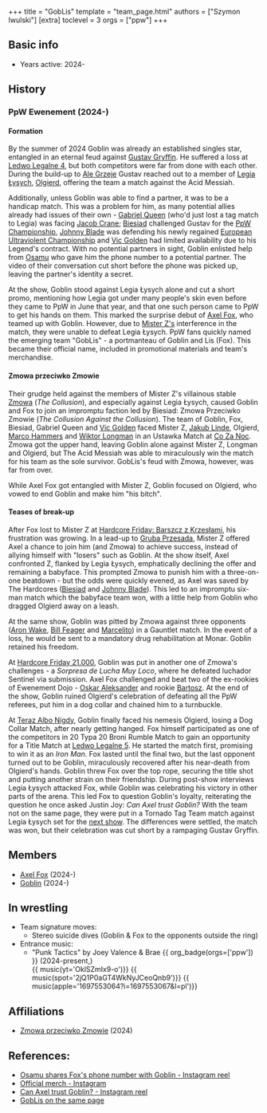 +++
title = "GobLis"
template = "team_page.html"
authors = ["Szymon Iwulski"]
[extra]
toclevel = 3
orgs = ["ppw"]
+++

## Basic info

* Years active: 2024-

## History

### PpW Ewenement (2024-)

#### Formation

By the summer of 2024 Goblin was already an established singles star, entangled in an eternal feud against [Gustav Gryffin](@/w/gustav-gryffin.md). He suffered a loss at [Ledwo Legalne 4](@/e/ppw/2024-06-08-ppw-ledwo-legalne-4.md), but both competitors were far from done with each other.
During the build-up to [Ale Grzeje](@/e/ppw/2024-07-13-ppw-ale-grzeje.md) Gustav reached out to a member of [Legia Łysych](@/tt/legia-lysych.md), [Olgierd](@/w/olgierd.md), offering the team a match against the Acid Messiah.

Additionally, unless Goblin was able to find a partner, it was to be a handicap match. This was a problem for him, as many potential allies already had issues of their own - [Gabriel Queen](@/w/gabriel-queen.md) (who'd just lost a tag match to Legia) was facing [Jacob Crane](@/w/jacob-crane.md); [Biesiad](@/w/biesiad.md) challenged Gustav for the [PpW Championship](@/c/ppw-championship.md), [Johnny Blade](@/w/johnny-blade.md) was defending his newly regained [European Ultraviolent Championship](@/c/ppw-european-ultraviolent-championship.md) and [Vic Golden](@/w/vic-golden.md) had limited availability due to his Legend's contract. With no potential partners in sight, Goblin enlisted help from [Osamu](@/w/osamu.md) who gave him the phone number to a potential partner. The video of their conversation cut short before the phone was picked up, leaving the partner's identity a secret.

At the show, Goblin stood against Legia Łysych alone and cut a short promo, mentioning how Legia got under many people's skin even before they came to PpW in June that year, and that one such person came to PpW to get his hands on them. This marked the surprise debut of [Axel Fox](@/w/axel-fox.md), who teamed up with Goblin. However, due to [Mister Z's](@/w/mister-z.md) interference in the match, they were unable to defeat Legia Łysych.
PpW fans quickly named the emerging team "GobLis" - a portmanteau of Goblin and Lis (Fox). This became their official name, included in promotional materials and team's merchandise.

#### Zmowa przeciwko Zmowie

Their grudge held against the members of Mister Z's villainous stable [Zmowa](@/tt/zmowa.md) (_The Collusion_), and especially against Legia Łysych, caused Goblin and Fox to join an impromptu faction led by Biesiad: Zmowa Przeciwko Zmowie (_The Collusion Against the Collusion_). The team of Goblin, Fox, Biesiad, Gabriel Queen and [Vic Golden](@/w/vic-golden.md) faced Mister Z, [Jakub Linde](@/w/jakub-linde.md), Olgierd, [Marco Hammers](@/w/marco-hammers.md) and [Wiktor Longman](@/w/wiktor-longman.md) in an Ustawka Match at [Co Za Noc](@/e/ppw/2024-10-26-ppw-co-za-noc.md). Zmowa got the upper hand, leaving Goblin alone against Mister Z, Longman and Olgierd, but The Acid Messiah was able to miraculously win the match for his team as the sole survivor.
GobLis's feud with Zmowa, however, was far from over.

While Axel Fox got entangled with Mister Z, Goblin focused on Olgierd, who vowed to end Goblin and make him "his bitch".

#### Teases of break-up

After Fox lost to Mister Z at [Hardcore Friday: Barszcz z Krzesłami](e/ppw/2024-12-06-ppw-hardcore-friday-barszcz-z-krzeslami.md), his frustration was growing. In a lead-up to [Gruba Przesada](@/e/ppw/2025-01-25-ppw-gruba-przesada.md), Mister Z offered Axel a chance to join him (and Zmowa) to achieve success, instead of allying himself with "losers" such as Goblin. At the show itself, Axel confronted Z, flanked by Legia Łysych, emphatically declining the offer and remaining a babyface. This prompted Zmowa to punish him with a three-on-one beatdown - but the odds were quickly evened, as Axel was saved by The Hardcores ([Biesiad](@/w/biesiad.md) and [Johnny Blade](@/w/johnny-blade.md)). This led to an impromptu six-man match which the babyface team won, with a little help from Goblin who dragged Olgierd away on a leash.

At the same show, Goblin was pitted by Zmowa against three opponents ([Aron Wake](@/w/aron-wake.md), [Bill Feager](@/w/feager.md) and [Marcelito](@/w/marcelito.md)) in a Gauntlet match. In the event of a loss, he would be sent to a mandatory drug rehabilitation at Monar. Goblin retained his freedom.

At [Hardcore Friday 21.000](@/e/ppw/2025-02-21-ppw-hardcore-friday.md), Goblin was put in another one of Zmowa's challenges - a _Sorpresa de Lucha Muy Loco_, where he defeated luchador Sentinel via submission. Axel Fox challenged and beat two of the ex-rookies of Ewenement Dojo - [Oskar Aleksander](@/w/oskar-aleksander.md) and rookie [Bartosz](@/w/plata.md). At the end of the show, Goblin ruined Olgierd's celebration of defeating all the PpW referees, put him in a dog collar and chained him to a turnbuckle.

At [Teraz Albo Nigdy](@/e/ppw/2025-03-15-ppw-teraz-albo-nigdy.md), Goblin finally faced his nemesis Olgierd, losing a Dog Collar Match, after nearly getting hanged.
Fox himself participated as one of the competitors in 20 Typa 20 Broni Rumble Match to gain an opportunity for a Title Match at [Ledwo Legalne 5](@/e/ppw/2025-06-07-ppw-ledwo-legalne-5.md). He started the match first, promising to win it as an _Iron Man_. Fox lasted until the final two, but the last opponent turned out to be Goblin, miraculously recovered after his near-death from Olgierd's hands. Goblin threw Fox over the top rope, securing the title shot and putting another strain on their friendship. During post-show interviews Legia Łysych attacked Fox, while Goblin was celebrating his victory in other parts of the arena. This led Fox to question Goblin's loyalty, reiterating the question he once asked Justin Joy: _Can Axel trust Goblin?_ 
With the team not on the same page, they were put in a Tornado Tag Team match against Legia Łysych set for the [next show](@/e/ppw/2025-04-30-ppw-ostatnia-prosta.md). The differences were settled, the match was won, but their celebration was cut short by a rampaging Gustav Gryffin.

## Members

* [Axel Fox](@/w/axel-fox.md) (2024-)
* [Goblin](@/w/goblin.md) (2024-)

## In wrestling

* Team signature moves:
  - Stereo suicide dives (Goblin & Fox to the opponents outside the ring)
* Entrance music:
  - "Punk Tactics" by Joey Valence & Brae
    {{ org_badge(orgs=['ppw']) }} (2024-present,) <br>
    {{ music(yt='OklSZmIx9-o')}} 
    {{ music(spot='2jQ1P0aGT4WkNyJCeoQnb9')}}
    {{ music(apple='1697553064?i=1697553067&l=pl')}}

## Affiliations

* [Zmowa przeciwko Zmowie](@/tt/zmowa.md) (2024)

## References:

* [Osamu shares Fox's phone number with Goblin - Instagram reel](https://www.instagram.com/p/C9U-kiOswxR/)
* [Official merch - Instagram](https://www.instagram.com/p/DBOC6NVIKyA/)
* [Can Axel trust Goblin? - Instagram reel](https://www.instagram.com/p/DHoUOjnqpJS/)
* [GobLis on the same page](https://www.instagram.com/p/DJJvNautf6Q/)
